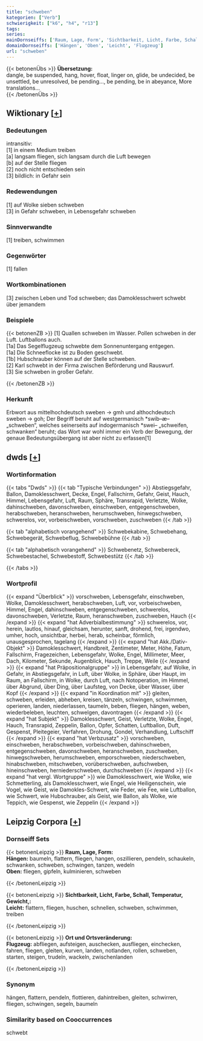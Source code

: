 ```yaml
---
title: "schweben"
kategorien: ["Verb"]
schwierigkeit: ["k6", "h4", "r13"]
tags:
series:
mainDornseiffs: ['Raum, Lage, Form', 'Sichtbarkeit, Licht, Farbe, Schall, Temperatur, Gewicht,', 'Ort und Ortsveränderung']
domainDornseiffs: ['Hängen', 'Oben', 'Leicht', 'Flugzeug']
url: "schweben"
---
```


{{< betonenÜbs >}}
**Übersetzung:**  
dangle, be suspended, hang, hover, float, linger on, glide, be undecided, be unsettled, be unresolved, be pending..., be pending, be in abeyance, More translations...  
{{< /betonenÜbs >}}

## Wiktionary [[+](https://de.wiktionary.org/wiki/schweben)]

### Bedeutungen
intransitiv:  
[1] in einem Medium treiben  
[a] langsam fliegen, sich langsam durch die Luft bewegen  
[b] auf der Stelle fliegen  
[2] noch nicht entschieden sein  
[3] bildlich: in Gefahr sein  

### Redewendungen
[1] auf Wolke sieben schweben  
[3] in Gefahr schweben, in Lebensgefahr schweben  

### Sinnverwandte
[1] treiben, schwimmen  

### Gegenwörter
[1] fallen  

### Wortkombinationen
[3] zwischen Leben und Tod schweben; das Damoklesschwert schwebt über jemandem  

### Beispiele
{{< betonenZB >}}
[1] Quallen schweben im Wasser. Pollen schweben in der Luft. Luftballons auch.  
[1a] Das Segelflugzeug schwebte dem Sonnenuntergang entgegen.  
[1a] Die Schneeflocke ist zu Boden geschwebt.  
[1b] Hubschrauber können auf der Stelle schweben.  
[2] Karl schwebt in der Firma zwischen Beförderung und Rauswurf.  
[3] Sie schweben in großer Gefahr.  

{{< /betonenZB >}}
### Herkunft
Erbwort aus mittelhochdeutsch sweben → gmh und althochdeutsch sweben → goh; Der Begriff beruht auf westgermanisch *swib–æ– „schweben“, welches seinerseits auf indogermanisch *swei– „schweifen, schwanken“ beruht; das Wort war wohl immer ein Verb der Bewegung, der genaue Bedeutungsübergang ist aber nicht zu erfassen[1]  



## dwds [[+](https://www.dwds.de/wb/schweben)]

### Wortinformation
{{< tabs "Dwds" >}}
{{< tab "Typische Verbindungen" >}}
Abstiegsgefahr, Ballon, Damoklesschwert, Decke, Engel, Fallschirm, Gefahr, Geist, Hauch, Himmel, Lebensgefahr, Luft, Raum, Sphäre, Transrapid, Verletzte, Wolke, dahinschweben, davonschweben, einschweben, entgegenschweben, herabschweben, heranschweben, herumschweben, hinwegschweben, schwerelos, vor, vorbeischweben, vorschweben, zuschweben
{{< /tab >}}

{{< tab "alphabetisch vorangehend" >}}
Schwebekabine, Schwebehang, Schwebegerät, Schwebeflug, Schwebebühne
{{< /tab >}}

{{< tab "alphabetisch vorangehend" >}}
Schwebenetz, Schwebereck, Schwebestachel, Schwebestoff, Schwebestütz
{{< /tab >}}

{{< /tabs >}}

### Wortprofil
{{< expand "Überblick" >}} vorschweben, Lebensgefahr, einschweben, Wolke, Damoklesschwert, herabschweben, Luft, vor, vorbeischweben, Himmel, Engel, dahinschweben, entgegenschweben, schwerelos, davonschweben, Verletzte, Raum, heranschweben, zuschweben, Hauch {{< /expand >}}
{{< expand "hat Adverbialbestimmung" >}} schwerelos, vor, herein, lautlos, hinauf, gleichsam, herunter, sanft, drohend, frei, irgendwo, umher, hoch, unsichtbar, herbei, herab, scheinbar, förmlich, unausgesprochen, tagelang {{< /expand >}}
{{< expand "hat Akk./Dativ-Objekt" >}} Damoklesschwert, Handbreit, Zentimeter, Meter, Höhe, Fatum, Fallschirm, Fragezeichen, Lebensgefahr, Wolke, Engel, Millimeter, Meer, Dach, Kilometer, Sekunde, Augenblick, Hauch, Treppe, Weile {{< /expand >}}
{{< expand "hat Präpositionalgruppe" >}} in Lebensgefahr, auf Wolke, in Gefahr, in Abstiegsgefahr, in Luft, über Wolke, in Sphäre, über Haupt, im Raum, an Fallschirm, in Wolke, durch Luft, nach Notoperation, im Himmel, über Abgrund, über Ding, über Laufsteg, von Decke, über Wasser, über Kopf {{< /expand >}}
{{< expand "in Koordination mit" >}} gleiten, schweben, erleiden, abheben, kreisen, tänzeln, schwingen, schwimmen, operieren, landen, niederlassen, taumeln, beben, fliegen, hängen, weben, wiederbeleben, leuchten, schwelgen, davontragen {{< /expand >}}
{{< expand "hat Subjekt" >}} Damoklesschwert, Geist, Verletzte, Wolke, Engel, Hauch, Transrapid, Zeppelin, Ballon, Opfer, Schatten, Luftballon, Duft, Gespenst, Pleitegeier, Verfahren, Drohung, Gondel, Verhandlung, Luftschiff {{< /expand >}}
{{< expand "hat Verbzusatz" >}} vorschweben, einschweben, herabschweben, vorbeischweben, dahinschweben, entgegenschweben, davonschweben, heranschweben, zuschweben, hinwegschweben, herumschweben, emporschweben, niederschweben, hinabschweben, mitschweben, vorüberschweben, aufschweben, hineinschweben, herniederschweben, durchschweben {{< /expand >}}
{{< expand "hat vergl. Wortgruppe" >}} wie Damoklesschwert, wie Wolke, wie Schmetterling, als Damoklesschwert, wie Engel, wie Heiligenschein, wie Vogel, wie Geist, wie Damokles-Schwert, wie Feder, wie Fee, wie Luftballon, wie Schwert, wie Hubschrauber, als Geist, wie Ballon, als Wolke, wie Teppich, wie Gespenst, wie Zeppelin {{< /expand >}}

## Leipzig Corpora [[+](https://corpora.uni-leipzig.de/en/res?word=schweben&corpusId=deu_newscrawl-public_2018)]

### Dornseiff Sets
{{< betonenLeipzig >}}
**Raum, Lage, Form:**  
**Hängen:** baumeln, flattern, fliegen, hangen, oszillieren, pendeln, schaukeln, schwanken, schweben, schwingen, tanzen, wedeln  
**Oben:** fliegen, gipfeln, kulminieren, schweben  

{{< /betonenLeipzig >}}


{{< betonenLeipzig >}}
**Sichtbarkeit, Licht, Farbe, Schall, Temperatur, Gewicht,:**  
**Leicht:** flattern, fliegen, huschen, schnellen, schweben, schwimmen, treiben  

{{< /betonenLeipzig >}}


{{< betonenLeipzig >}}
**Ort und Ortsveränderung:**  
**Flugzeug:** abfliegen, aufsteigen, auschecken, ausfliegen, einchecken, fahren, fliegen, gleiten, kurven, landen, notlanden, rollen, schweben, starten, steigen, trudeln, wackeln, zwischenlanden  

{{< /betonenLeipzig >}}

### Synonym
hängen, flattern, pendeln, flottieren, dahintreiben, gleiten, schwirren, fliegen, schwingen, segeln, baumeln


### Similarity based on Cooccurrences
schwebt

